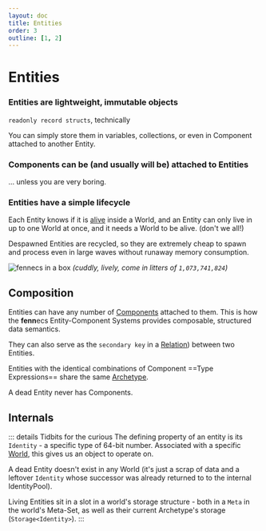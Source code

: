 ```yaml
---
layout: doc
title: Entities
order: 3
outline: [1, 2]
---
```

# Entities
### Entities are  lightweight, immutable objects
`readonly record structs`, technically

You can simply store them in variables, collections, or even in Component attached to another Entity.

### Components can be (and usually will be) attached to Entities
... unless you are very boring.


### Entities have a simple lifecycle
Each Entity knows if it is [alive](Liveness.md) inside a World, and an Entity can only live in up to one World at once, and it needs a World to be alive. (don't we all!)

Despawned Entities are recycled, so they are extremely cheap to spawn and process even in large waves without runaway memory consumption.


![fennecs in a box](https://fennecs.tech/img/fennecs-512.png)
*(cuddly, lively, come in litters of `1,073,741,824`)*

## Composition
Entities can have any number of [Components](/docs/Components/) attached to them. This is how the **fenn**ecs Entity-Component Systems provides composable, structured data semantics. 


They can also serve as the `secondary key` in a [Relation](/docs/Keys/Relation.md)) between two Entities. 

Entities with the identical combinations of Component ==Type Expressions== share the same [Archetype](../Components/index.md#archetypes).

A dead Entity never has Components. 


## Internals
::: details Tidbits for the curious
The defining property of an entity is its `Identity` - a specific type of 64-bit number. Associated with a specific [World](/docs/World.md), this gives us an object to operate on.

A dead Entity doesn't exist in any World (it's just a scrap of data and a leftover `Identity` whose successor was already returned to to the internal IdentityPool).


Living Entities sit in a slot in a world's storage structure - both in a `Meta` in the world's Meta-Set, as well as their current Archetype's storage (`Storage<Identity>`).
:::
